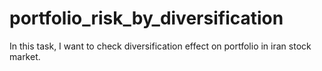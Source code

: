 # portfolio_risk_by_diversification
In this task, I want to check diversification effect on portfolio in iran stock market.